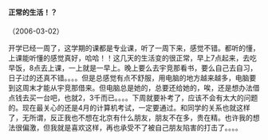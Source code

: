 
#### 正常的生活！？
（2006-03-02）

 开学已经一周了，这学期的课都是专业课，听了一周下来，感觉不错。都听的懂，上课能听懂的感觉真好，哈哈！！这几天的生活变的很正常，早上7点起来，去吃早饭，8点去上课，一上就是一早上。晚上要么去宇竞那看书，要么自己去自习，日子过的还真不错。。。。但是总感觉有点不舒服，用电脑的地方越来越多，电脑要到这周末才能从宇竞那借来。但电脑总是她的，总要还给她的，唉，还是想办法借点钱去买一台吧，也就2，3千而已。。。。下周就要补考了，应该不会有太大的问题的。现在最关心的还是4月的计算机考试，一定要通过。和同学的关系也就这样了，无所谓，反正我也不想在北京有什么朋友，朋友不在多，贵在精。也许我的想法很偏激，但我就是喜欢这样，再也承受不了被自己朋友陷害的打击了。。。。
